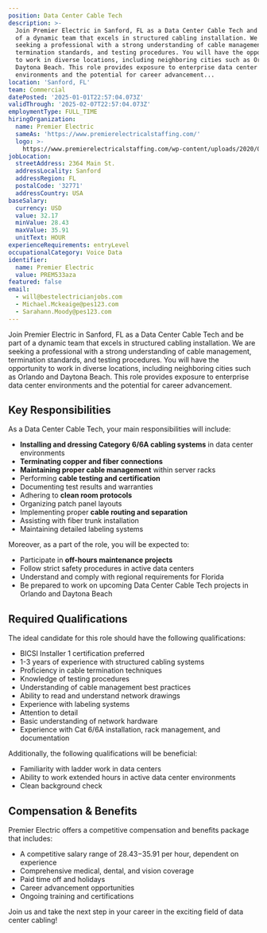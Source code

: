 ```yaml
---
position: Data Center Cable Tech
description: >-
  Join Premier Electric in Sanford, FL as a Data Center Cable Tech and be part
  of a dynamic team that excels in structured cabling installation. We are
  seeking a professional with a strong understanding of cable management,
  termination standards, and testing procedures. You will have the opportunity
  to work in diverse locations, including neighboring cities such as Orlando and
  Daytona Beach. This role provides exposure to enterprise data center
  environments and the potential for career advancement...
location: 'Sanford, FL'
team: Commercial
datePosted: '2025-01-01T22:57:04.073Z'
validThrough: '2025-02-07T22:57:04.073Z'
employmentType: FULL_TIME
hiringOrganization:
  name: Premier Electric
  sameAs: 'https://www.premierelectricalstaffing.com/'
  logo: >-
    https://www.premierelectricalstaffing.com/wp-content/uploads/2020/05/Premier-Electrical-Staffing-logo.png
jobLocation:
  streetAddress: 2364 Main St.
  addressLocality: Sanford
  addressRegion: FL
  postalCode: '32771'
  addressCountry: USA
baseSalary:
  currency: USD
  value: 32.17
  minValue: 28.43
  maxValue: 35.91
  unitText: HOUR
experienceRequirements: entryLevel
occupationalCategory: Voice Data
identifier:
  name: Premier Electric
  value: PREM533aza
featured: false
email:
  - will@bestelectricianjobs.com
  - Michael.Mckeaige@pes123.com
  - Sarahann.Moody@pes123.com
---
```




Join Premier Electric in Sanford, FL as a Data Center Cable Tech and be part of a dynamic team that excels in structured cabling installation. We are seeking a professional with a strong understanding of cable management, termination standards, and testing procedures. You will have the opportunity to work in diverse locations, including neighboring cities such as Orlando and Daytona Beach. This role provides exposure to enterprise data center environments and the potential for career advancement. 

## Key Responsibilities
As a Data Center Cable Tech, your main responsibilities will include:

- **Installing and dressing Category 6/6A cabling systems** in data center environments
- **Terminating copper and fiber connections** 
- **Maintaining proper cable management** within server racks
- Performing **cable testing and certification**
- Documenting test results and warranties
- Adhering to **clean room protocols**
- Organizing patch panel layouts
- Implementing proper **cable routing and separation**
- Assisting with fiber trunk installation
- Maintaining detailed labeling systems

Moreover, as a part of the role, you will be expected to:

- Participate in **off-hours maintenance projects**
- Follow strict safety procedures in active data centers
- Understand and comply with regional requirements for Florida
- Be prepared to work on upcoming Data Center Cable Tech projects in Orlando and Daytona Beach

## Required Qualifications
The ideal candidate for this role should have the following qualifications:

- BICSI Installer 1 certification preferred
- 1-3 years of experience with structured cabling systems
- Proficiency in cable termination techniques
- Knowledge of testing procedures
- Understanding of cable management best practices
- Ability to read and understand network drawings
- Experience with labeling systems
- Attention to detail
- Basic understanding of network hardware
- Experience with Cat 6/6A installation, rack management, and documentation

Additionally, the following qualifications will be beneficial:

- Familiarity with ladder work in data centers
- Ability to work extended hours in active data center environments
- Clean background check

## Compensation & Benefits
Premier Electric offers a competitive compensation and benefits package that includes:

- A competitive salary range of $28.43-$35.91 per hour, dependent on experience
- Comprehensive medical, dental, and vision coverage
- Paid time off and holidays
- Career advancement opportunities
- Ongoing training and certifications

Join us and take the next step in your career in the exciting field of data center cabling!
